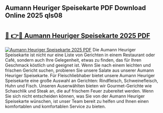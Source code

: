 ## Aumann Heuriger Speisekarte PDF Download Online 2025 qls08

# <h2><a href="http://gcai90z.nevu.top/?p=Aumann+Heuriger+Speisekarte">🔗 👉🔴 Aumann Heuriger Speisekarte 2025 PDF</a></h2>

[![Aumann Heuriger Speisekarte 2025 PDF](https://i.imgur.com/dBaPXMq.png)](http://gcai90z.nevu.top/?p=Aumann+Heuriger+Speisekarte)
Die Aumann Heuriger Speisekarte ist nicht nur eine Liste von Gerichten in einem Restaurant oder Café, sondern auch Ihre Gelegenheit, etwas zu finden, das für Ihren Geschmack köstlich und geeignet ist. Wenn Sie nach einem leichten und frischen Gericht suchen, probieren Sie unsere Salate aus unserer Aumann Heuriger Speisekarte. Für Fleischliebhaber bietet unsere Aumann Heuriger Speisekarte eine große Auswahl an Gerichten: Rindfleisch, Schweinefleisch, Huhn und Fisch. Unseren Auserwählten bieten wir Gourmet-Gerichte wie Schaschlik und Steak an, die auf frischem Feuer zubereitet werden. Wenn Sie sich nicht entscheiden können, was Sie von der Aumann Heuriger Speisekarte wünschen, ist unser Team bereit zu helfen und Ihnen einen komfortablen und komfortablen Service zu bieten.
